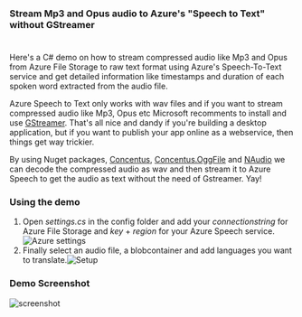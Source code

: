 ### Stream Mp3 and Opus audio to Azure's "Speech to Text" without GStreamer
#
Here's a C# demo on how to stream compressed audio like Mp3 and Opus from Azure File Storage to raw text format using Azure's Speech-To-Text service and get detailed information like timestamps and duration of each spoken word extracted from the audio file.

Azure Speech to Text only works with wav files and if you want to stream compressed audio like Mp3, Opus etc Microsoft recomments to install and use [GStreamer](https://docs.microsoft.com/en-us/azure/cognitive-services/speech-service/how-to-use-codec-compressed-audio-input-streams?tabs=debian&pivots=programming-language-csharp). That's all nice and dandy if you're building a desktop application, but if you want to publish your app online as a webservice, then things get way trickier. 

By using Nuget packages, [Concentus](https://www.nuget.org/packages/Concentus/), [Concentus.OggFile](https://www.nuget.org/packages/Concentus.OggFile/) and [NAudio](https://github.com/naudio/NAudio) we can decode the compressed audio as wav and then stream it to Azure Speech to get the audio as text without the need of Gstreamer. Yay!

### Using the demo

1. Open *settings.cs* in the config folder and add your *connectionstring* for Azure File Storage and *key* + *region* for your Azure Speech service.![Azure settings](https://nswardh.com/github/opusstream/settings.jpg)
2. Finally select an audio file, a blobcontainer and add languages you want to translate.![Setup](https://nswardh.com/github/opusstream/blobcontainer.jpg)

### Demo Screenshot

![screenshot](https://nswardh.com/github/opusstream/screenshot.jpg)
